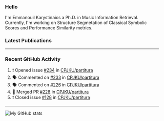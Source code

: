 ### Hello

I'm Emmanouil Karystinaios a Ph.D. in Music Information Retrieval.
Currently, I'm working on Structure Segmetation of Classical Symbolic Scores and Performance Similarity metrics.


### Latest Publications

<!-- BLOG-POST-LIST:START -->
<!-- BLOG-POST-LIST:END -->

---

### Recent GitHub Activity
  
<!--START_SECTION:activity-->
1. ❗️ Opened issue [#234](https://github.com/CPJKU/partitura/issues/234) in [CPJKU/partitura](https://github.com/CPJKU/partitura)
2. 🗣 Commented on [#233](https://github.com/CPJKU/partitura/issues/233) in [CPJKU/partitura](https://github.com/CPJKU/partitura)
3. 🗣 Commented on [#226](https://github.com/CPJKU/partitura/issues/226) in [CPJKU/partitura](https://github.com/CPJKU/partitura)
4. 🎉 Merged PR [#228](https://github.com/CPJKU/partitura/pull/228) in [CPJKU/partitura](https://github.com/CPJKU/partitura)
5. ❗️ Closed issue [#128](https://github.com/CPJKU/partitura/issues/128) in [CPJKU/partitura](https://github.com/CPJKU/partitura)
<!--END_SECTION:activity-->

---

![My GitHub stats](https://github-readme-stats.vercel.app/api?username=manoskary&show_icons=true&theme=radical)


<!--
**manoskary/manoskary** is a ✨ _special_ ✨ repository because its `README.md` (this file) appears on your GitHub profile.

Here are some ideas to get you started:

- 🔭 I’m currently working on ...
- 🌱 I’m currently learning ...
- 👯 I’m looking to collaborate on ...
- 🤔 I’m looking for help with ...
- 💬 Ask me about ...
- 📫 How to reach me: ...
- 😄 Pronouns: ...
- ⚡ Fun fact: ...
-->

